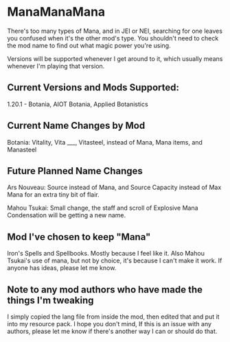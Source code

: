 # ManaManaMana
There's too many types of Mana, and in JEI or NEI, searching for one leaves you confused when it's the other mod's type. You shouldn't need to check the mod name to find out what magic power you're using.


Versions will be supported whenever I get around to it, which usually means whenever I'm playing that version.
## Current Versions and Mods Supported:
  1.20.1 - Botania, AIOT Botania, Applied Botanistics

## Current Name Changes by Mod
  Botania: Vitality, Vita ___, Vitasteel, instead of Mana, Mana items, and Manasteel

## Future Planned Name Changes
  Ars Nouveau: Source instead of Mana, and Source Capacity instead of Max Mana for an extra tiny bit of flair.
  
  Mahou Tsukai: Small change, the staff and scroll of Explosive Mana Condensation will be getting a new name.

## Mod I've chosen to keep "Mana"
  Iron's Spells and Spellbooks. Mostly because I feel like it.
  Also Mahou Tsukai's use of mana, but not by choice, it's because I can't make it work. If anyone has ideas, please let me know.

## Note to any mod authors who have made the things I'm tweaking
  I simply copied the lang file from inside the mod, then edited that and put it into my resource pack. I hope you don't mind, If this is an issue with any authors, please let me know if there's another way I can or should do that.
